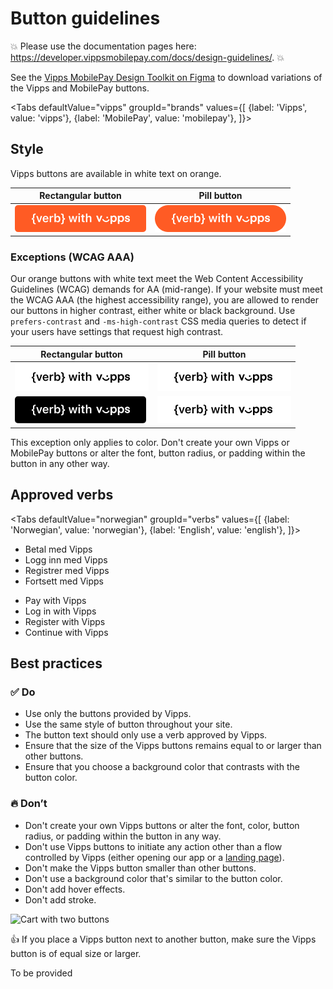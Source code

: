 <!-- START_METADATA
---
title: Vipps MobilePay button guidelines
sidebar_label: Button guidelines
sidebar_position: 20
hide_table_of_contents: true
pagination_next: null
pagination_prev: null
---

import ApiSchema from '@theme/ApiSchema';
import Tabs from '@theme/Tabs';
import TabItem from '@theme/TabItem';

END_METADATA -->

# Button guidelines

<!-- START_COMMENT -->
💥 Please use the documentation pages here: <https://developer.vippsmobilepay.com/docs/design-guidelines/>. 💥
<!-- END_COMMENT -->

See the [Vipps MobilePay Design Toolkit on Figma](https://www.figma.com/@vippsmobilepay) to download variations of the Vipps and MobilePay buttons.

<Tabs
defaultValue="vipps"
groupId="brands"
values={[
{label: 'Vipps', value: 'vipps'},
{label: 'MobilePay', value: 'mobilepay'},
]}>
<TabItem value="vipps">

## Style

Vipps buttons are available in white text on orange.

| Rectangular button                                         | Pill button                                   |
| ---------------------------------------------------------- | --------------------------------------------- |
| ![Rectangular orange - EN](images/rectangle-orange-EN.png) | ![Pill white - EN](images/pill-orange-EN.png) |



### Exceptions (WCAG AAA)

Our orange buttons with white text meet the Web Content Accessibility Guidelines (WCAG) demands for AA (mid-range).
If your website must meet the WCAG AAA (the highest accessibility range), you are allowed to render our buttons in higher contrast, either white or black background.
Use `prefers-contrast` and `-ms-high-contrast` CSS media queries to detect if your users have settings that request high contrast.

| Rectangular button                                         | Pill button                                  |
| ---------------------------------------------------------- | -------------------------------------------- |
| ![Rectangular white - EN](images/rectangular-white-EN.png) | ![Pill white - EN](images/pill-white-EN.png) |
| ![Rectangular black - EN](images/rectangular-black-EN.png) | ![Pill white - EN](images/pill-white-EN.png) |

This exception only applies to color. Don't create your own Vipps or MobilePay buttons or alter the font, button radius, or padding within the button in any other way.

## Approved verbs

<Tabs
defaultValue="norwegian"
groupId="verbs"
values={[
{label: 'Norwegian', value: 'norwegian'},
{label: 'English', value: 'english'},
]}>
<TabItem value="norwegian">

* Betal med Vipps
* Logg inn med Vipps
* Registrer med Vipps
* Fortsett med Vipps

</TabItem>

<TabItem value="english">

* Pay with Vipps
* Log in with Vipps
* Register with Vipps
* Continue with Vipps

</TabItem>
</Tabs>

## Best practices

### ✅ Do

* Use only the buttons provided by Vipps.
* Use the same style of button throughout your site.
* The button text should only use a verb approved by Vipps.
* Ensure that the size of the Vipps buttons remains equal to or larger than other buttons.
* Ensure that you choose a background color that contrasts with the button color.

### 🔥 Don’t

* Don't create your own Vipps buttons or alter the font, color, button radius, or padding within the button in any way.
* Don't use Vipps buttons to initiate any action other than a flow controlled by Vipps (either opening our app or a
  [landing page](https://developer.vippsmobilepay.com/docs/common-topics/landing-page)).
* Don't make the Vipps button smaller than other buttons.
* Don't use a background color that's similar to the button color.
* Don't add hover effects.
* Don't add stroke.

![Cart with two buttons](images/cart-two-buttons.svg)

👍 If you place a Vipps button next to another button, make sure the Vipps button is of equal size or larger.


</TabItem>

<TabItem value="mobilepay">
To be provided
</TabItem>

</Tabs>